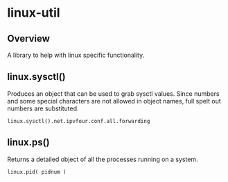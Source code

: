 linux-util
==========

Overview
--------
A library to help with linux specific functionality.

linux.sysctl()
--------------
Produces an object that can be used
to grab sysctl values. Since numbers and some special
characters are not allowed in object names,
full spelt out numbers are substituted.
	
	linux.sysctl().net.ipvfour.conf.all.forwarding

linux.ps()
----------
Returns a detailed object of all the processes
running on a system.

	linux.pid( pidnum )
